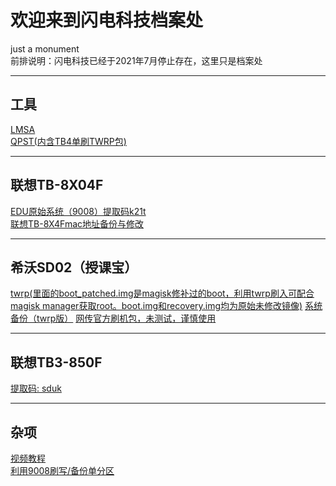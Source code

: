 # 欢迎来到闪电科技档案处
 just a monument  
 前排说明：闪电科技已经于2021年7月停止存在，这里只是档案处  
*******
## 工具
   <a href="http://bj.download.cycore.cn/edc/2021/06/17/22/265bccaa03-23b4-47c6-8ff6-6269b0b066c3.zip?filename=Rescue_and_Smart_Assistant_v5.6.0.15_signed_setup.zip" target="_blank">LMSA</a>    
   <a href="http://bj.download.cycore.cn/edc/2021/06/19/22/01cbec29d9-94c3-4a2f-ad26-211df140da43.zip?filename=QPST%E5%8F%8Atwrp9008%E5%8C%85.zip" target="_blank">QPST(内含TB4单刷TWRP包)</a>
   
*******
## 联想TB-8X04F
   <a href="https://pan.baidu.com/s/1XcPE2jDyrev7o_YrNykknw" target="_blank">EDU原始系统（9008）提取码k21t</a>   
   <a href="https://www.bilibili.com/read/cv11884083" target="_blank">联想TB-8X4Fmac地址备份与修改</a>
   
*******
## 希沃SD02（授课宝）  
  <a href="http://bj.download.cycore.cn/edc/2021/06/22/12/15401954ae-63ce-419e-bcdb-c309a6e71633.zip?filename=seewo+sd02.zip">twrp(里面的boot_patched.img是magisk修补过的boot，利用twrp刷入可配合magisk manager获取root。boot.img和recovery.img均为原始未修改镜像)</a>
  <a href="http://bj.download.cycore.cn/edc/2021/06/22/12/2270aa7009-1275-450d-9547-a16cd65ece27.zip?filename=2020-10-20--18-21-50_Y361.CQ.SEEWO.SD02.V02.zip" target="_blank">系统备份（twrp版）</a>
  <a href="http://bj.download.cycore.cn/edc/2021/06/22/12/2441038558-e1d7-46ed-9f3b-a0db6751a263.zip?filename=SEEWO+SD02+%E2%80%93+ROM+Android+5.1.zip" target="_blank">网传官方刷机包，未测试，谨慎使用</a>

*******
## 联想TB3-850F  
  <a href="https://pan.baidu.com/s/1kn5C5U9gOkfXOloybi45qw" target="_blank">提取码: sduk</a>
  
*******
## 杂项
<a href="https://space.bilibili.com/244110415/channel/seriesdetail?sid=1908093" target="_blank">视频教程</a>  
<a href="https://www.bilibili.com/read/cv11823901" target="_blank">利用9008刷写/备份单分区</a>
